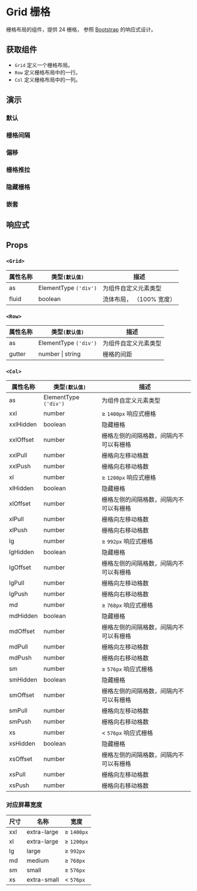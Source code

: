 # Grid 栅格

栅格布局的组件，提供 24 栅格， 参照 [Bootstrap](https://getbootstrap.com/docs/5.2/layout/grid/#grid-options) 的响应式设计。

## 获取组件

<!--{include:<import-guide>}-->

- `Grid` 定义一个栅格布局。
- `Row` 定义栅格布局中的一行。
- `Col` 定义栅格布局中的一列。

## 演示

### 默认

<!--{include:`basic.md`}-->

### 栅格间隔

<!--{include:`gutter.md`}-->

### 偏移

<!--{include:`offset.md`}-->

### 栅格推拉

<!--{include:`pull-push.md`}-->

### 隐藏栅格

<!--{include:`hidden.md`}-->

### 嵌套

<!--{include:`nested.md`}-->

## 响应式

<!--{include:<example-responsive>}-->

## Props

### `<Grid>`

| 属性名称 | 类型`(默认值)`        | 描述                     |
| -------- | --------------------- | ------------------------ |
| as       | ElementType `('div')` | 为组件自定义元素类型     |
| fluid    | boolean               | 流体布局， （100% 宽度） |

### `<Row>`

| 属性名称 | 类型`(默认值)`        | 描述                 |
| -------- | --------------------- | -------------------- |
| as       | ElementType `('div')` | 为组件自定义元素类型 |
| gutter   | number \| string      | 栅格的间距           |

### `<Col>`

| 属性名称  | 类型`(默认值)`        | 描述                                   |
| --------- | --------------------- | -------------------------------------- |
| as        | ElementType `('div')` | 为组件自定义元素类型                   |
| xxl       | number                | ≥ `1400px` 响应式栅格                  |
| xxlHidden | boolean               | 隐藏栅格                               |
| xxlOffset | number                | 栅格左侧的间隔格数，间隔内不可以有栅格 |
| xxlPull   | number                | 栅格向左移动格数                       |
| xxlPush   | number                | 栅格向右移动格数                       |
| xl        | number                | ≥ `1200px` 响应式栅格                  |
| xlHidden  | boolean               | 隐藏栅格                               |
| xlOffset  | number                | 栅格左侧的间隔格数，间隔内不可以有栅格 |
| xlPull    | number                | 栅格向左移动格数                       |
| xlPush    | number                | 栅格向右移动格数                       |
| lg        | number                | ≥ `992px` 响应式栅格                   |
| lgHidden  | boolean               | 隐藏栅格                               |
| lgOffset  | number                | 栅格左侧的间隔格数，间隔内不可以有栅格 |
| lgPull    | number                | 栅格向左移动格数                       |
| lgPush    | number                | 栅格向右移动格数                       |
| md        | number                | ≥ `768px` 响应式栅格                   |
| mdHidden  | boolean               | 隐藏栅格                               |
| mdOffset  | number                | 栅格左侧的间隔格数，间隔内不可以有栅格 |
| mdPull    | number                | 栅格向左移动格数                       |
| mdPush    | number                | 栅格向右移动格数                       |
| sm        | number                | ≥ `576px` 响应式栅格                   |
| smHidden  | boolean               | 隐藏栅格                               |
| smOffset  | number                | 栅格左侧的间隔格数，间隔内不可以有栅格 |
| smPull    | number                | 栅格向左移动格数                       |
| smPush    | number                | 栅格向右移动格数                       |
| xs        | number                | < `576px` 响应式栅格                   |
| xsHidden  | boolean               | 隐藏栅格                               |
| xsOffset  | number                | 栅格左侧的间隔格数，间隔内不可以有栅格 |
| xsPull    | number                | 栅格向左移动格数                       |
| xsPush    | number                | 栅格向右移动格数                       |

### 对应屏幕宽度

| 尺寸 | 名称        | 宽度       |
| ---- | ----------- | ---------- |
| xxl  | extra-large | ≥ `1400px` |
| xl   | extra-large | ≥ `1200px` |
| lg   | large       | ≥ `992px`  |
| md   | medium      | ≥ `768px`  |
| sm   | small       | ≥ `576px`  |
| xs   | extra-small | < `576px`  |
